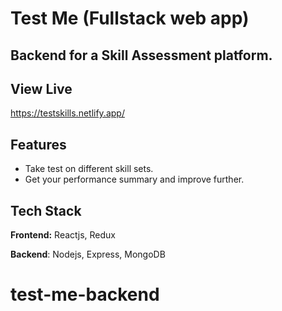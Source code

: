 # Test Me (Fullstack web app)
## Backend for a Skill Assessment platform.


## View Live
https://testskills.netlify.app/


## Features
- Take test on different skill sets.
- Get your performance summary and improve further.

## Tech Stack
**Frontend:** Reactjs, Redux

**Backend**: Nodejs, Express, MongoDB
# test-me-backend
